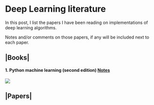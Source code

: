 # Deep Learning literature

In this post, I list the papers I have been reading on implementations of deep learning algorithms. 

Notes and/or comments on those papers, if any will be included next to each paper.

## |Books|

#### 1. Python machine learning (second edition) [Notes]()


<img src="https://render.githubusercontent.com/render/math?math= ">


## |Papers|
